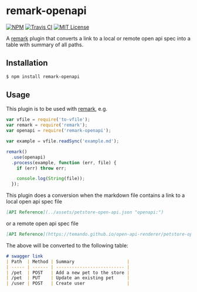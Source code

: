# remark-openapi

[![NPM](https://img.shields.io/npm/v/remark-openapi.svg)](https://npmjs.org/packages/remark-openapi/)
[![Travis CI](https://img.shields.io/travis/temando/remark-openapi.svg)](https://travis-ci.org/temando/remark-openapi)
[![MIT License](https://img.shields.io/github/license/temando/remark-openapi.svg)](https://en.wikipedia.org/wiki/MIT_License)

A [remark](https://github.com/wooorm/remark) plugin that converts a link to a local or remote open api spec into a table with summary of all paths.

## Installation

```sh
$ npm install remark-openapi
```

## Usage

This plugin is to be used with [remark](https://github.com/wooorm/remark), e.g.

```js
var vfile = require('to-vfile');
var remark = require('remark');
var openapi = require('remark-openapi');

var example = vfile.readSync('example.md');

remark()
  .use(openapi)
  .process(example, function (err, file) {
    if (err) throw err;

    console.log(String(file));
  });
```

This plugin does a conversion when the markdown file contains a link to a local open api spec file

```md
[API Reference](../assets/petstore-open-api.json "openapi:")
```

or a remote open api spec file
```md
[API Reference](https://temando.github.io/open-api-renderer/petstore-open-api-v3.0.0-RC2.json "openapi:")
```

The above will be converted to the following table:

```md
# swagger link
| Path  | Method | Summary                    |
| ----- | ------ | -------------------------- |
| /pet  | POST   | Add a new pet to the store |
| /pet  | PUT    | Update an existing pet     |
| /user | POST   | Create user                |
```
